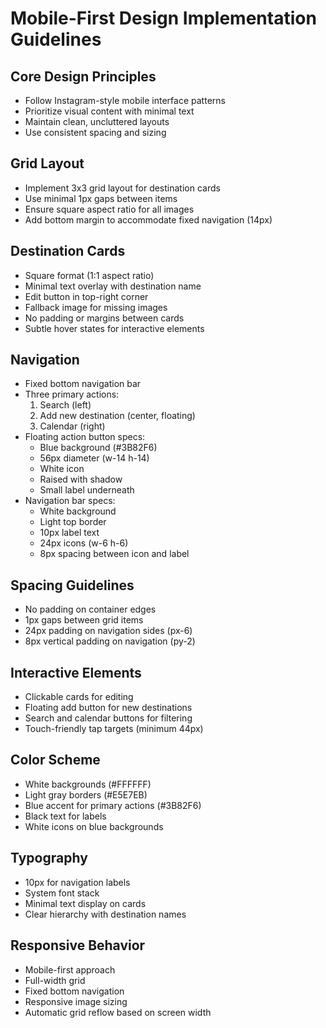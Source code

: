# Mobile-First Design Implementation Guidelines

## Core Design Principles
- Follow Instagram-style mobile interface patterns
- Prioritize visual content with minimal text
- Maintain clean, uncluttered layouts
- Use consistent spacing and sizing

## Grid Layout
- Implement 3x3 grid layout for destination cards
- Use minimal 1px gaps between items
- Ensure square aspect ratio for all images
- Add bottom margin to accommodate fixed navigation (14px)

## Destination Cards
- Square format (1:1 aspect ratio)
- Minimal text overlay with destination name
- Edit button in top-right corner
- Fallback image for missing images
- No padding or margins between cards
- Subtle hover states for interactive elements

## Navigation
- Fixed bottom navigation bar
- Three primary actions:
  1. Search (left)
  2. Add new destination (center, floating)
  3. Calendar (right)
- Floating action button specs:
  - Blue background (#3B82F6)
  - 56px diameter (w-14 h-14)
  - White icon
  - Raised with shadow
  - Small label underneath
- Navigation bar specs:
  - White background
  - Light top border
  - 10px label text
  - 24px icons (w-6 h-6)
  - 8px spacing between icon and label

## Spacing Guidelines
- No padding on container edges
- 1px gaps between grid items
- 24px padding on navigation sides (px-6)
- 8px vertical padding on navigation (py-2)

## Interactive Elements
- Clickable cards for editing
- Floating add button for new destinations
- Search and calendar buttons for filtering
- Touch-friendly tap targets (minimum 44px)

## Color Scheme
- White backgrounds (#FFFFFF)
- Light gray borders (#E5E7EB)
- Blue accent for primary actions (#3B82F6)
- Black text for labels
- White icons on blue backgrounds

## Typography
- 10px for navigation labels
- System font stack
- Minimal text display on cards
- Clear hierarchy with destination names

## Responsive Behavior
- Mobile-first approach
- Full-width grid
- Fixed bottom navigation
- Responsive image sizing
- Automatic grid reflow based on screen width